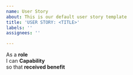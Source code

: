```yaml
---
name: User Story
about: This is our default user story template
title: 'USER STORY: <TITLE>'
labels: ''
assignees: ''

---
```


As a **role**  
I can **Capability**  
so that **received benefit**
